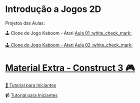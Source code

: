 # Introdução a Jogos 2D
Projetos das Aulas:
<p> 🕹️ Clone do Jogo Kaboom - Atari </a> <a href="https://github.com/tatycalixto/introducao-jogos-2d/tree/main/Aula%2001"> Aula 01 :white_check_mark: </p>
<p> 🕹️ Clone do Jogo Kaboom - Atari </a> <a href="https://github.com/tatycalixto/introducao-jogos-2d/tree/main/Aula%2002"> Aula 02 :white_check_mark: </p>

# Material  Extra  -  Construct 3 🎮
<p> 🔗 <a href="https://www.construct.net/en/tutorials?flang=34"> Tutorial para Iniciantes </a> </p>
<p> 📹 <a href="https://www.youtube.com/watch?v=D3ks4RzNjAU&list=PL48hU0ME3cJ-dTle-YB7sdq5i2C1PioEx""> Tutorial para Iniciantes  </a> </p>
